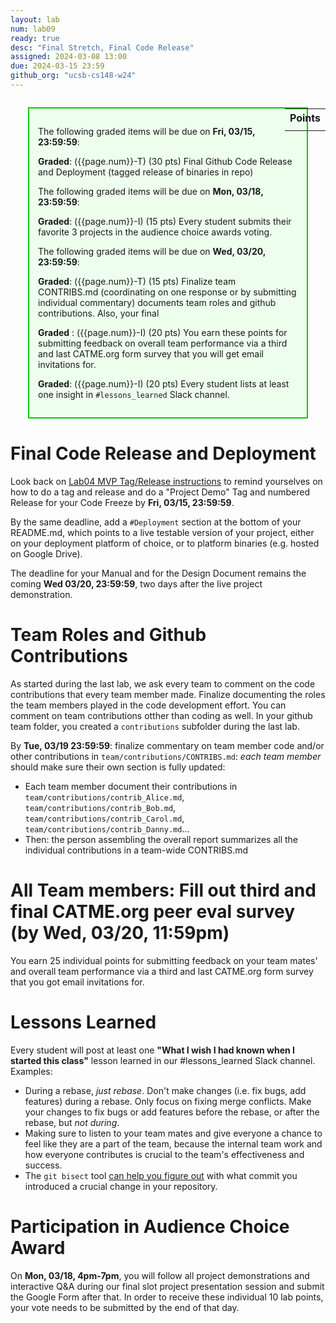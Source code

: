 ```yaml
---
layout: lab
num: lab09
ready: true
desc: "Final Stretch, Final Code Release"
assigned: 2024-03-08 13:00
due: 2024-03-15 23:59
github_org: "ucsb-cs148-w24"
---
```


<style>
div.grade { margin: 2em; padding: 1em; border: 2px solid #0c0; background-color: #efe; }   
</style>

<div style="float:right; width: auto;">

<table style="margin-top:1em;">
<tr>
   <th>Points</th>
</tr>
<tr>
   <td class="pointCount"></td>
</tr>
</table>

</div>

<div class="grade" markdown="1">

The following graded items will be due on **Fri, 03/15, 23:59:59**: 

**Graded**: ({{page.num}}-T) (30 pts) Final Github Code Release and Deployment (tagged release of binaries in repo) 

The following graded items will be due on **Mon, 03/18, 23:59:59**: 

**Graded**: ({{page.num}}-I) (15 pts) Every student submits their favorite 3 projects in the audience choice awards voting. 

The following graded items will be due on **Wed, 03/20, 23:59:59**: 

**Graded**: ({{page.num}}-T) (15 pts) Finalize team CONTRIBS.md (coordinating on one response or by submitting individual commentary) documents team roles and github contributions. Also, your final 

**Graded** : ({{page.num}}-I) (20 pts) You earn these points for submitting feedback on overall team performance via a third and last CATME.org form survey that you will get email invitations for.

**Graded**: ({{page.num}}-I) (20 pts) Every student lists at least one insight in `#lessons_learned` Slack channel.

</div>



# Final Code Release and Deployment

Look back on [Lab04 MVP Tag/Release instructions](https://ucsb-cs148.github.io/w23/lab/lab04/) to remind yourselves on how to do a tag and release and do a "Project Demo" Tag and numbered Release for your Code Freeze by **Fri, 03/15, 23:59:59**.

By the same deadline, add a `#Deployment` section at the bottom of your README.md, which points to a live testable version of your project, either on your deployment platform of choice, or to platform binaries (e.g. hosted on Google Drive). 

The deadline for your Manual and for the Design Document remains the coming **Wed 03/20, 23:59:59**, two days after the live project demonstration.

# Team Roles and Github Contributions

As started during the last lab, we ask every team to comment on the code contributions that every team member made. Finalize documenting the roles the team members played in the code development effort. You can comment on team contributions otther than coding as well. In your github team folder, you created a `contributions` subfolder during the last lab. 

By **Tue, 03/19 23:59:59**: finalize commentary on team member code and/or other contributions in `team/contributions/CONTRIBS.md`: 
*each team member* should make sure their own section is fully updated:     
  - Each team member document their contributions in `team/contributions/contrib_Alice.md`, `team/contributions/contrib_Bob.md`, `team/contributions/contrib_Carol.md`, `team/contributions/contrib_Danny.md`...
  - Then: the person assembling the overall report summarizes all the individual contributions in a team-wide CONTRIBS.md


# All Team members: Fill out third and final CATME.org peer eval survey (by **Wed, 03/20, 11:59pm**)

You earn 25 individual points for submitting feedback on your team mates' and overall team performance via a third and last CATME.org form survey that you got email invitations for. 


# Lessons Learned 

Every student will post at least one **"What I wish I had known when I started this class"** lesson learned in our #lessons_learned Slack channel. 
Examples: 
* During a rebase, *just rebase*.  Don't make changes (i.e. fix bugs, add features) during a rebase. Only focus on fixing merge conflicts. Make your changes to fix bugs or add features before the rebase, or after the rebase, but *not during*.
* Making sure to listen to your team mates and give everyone a chance to feel like they are a part of the team, because the internal team work and how everyone contributes is crucial to the team's effectiveness and success. 
* The `git bisect` tool [can help you figure out](https://git-scm.com/docs/git-bisect) with what commit you introduced a crucial change in your repository. 


# Participation in Audience Choice Award

On **Mon, 03/18, 4pm-7pm**, you will follow all project demonstrations and interactive Q&A during our final slot project presentation session and submit the Google Form after that.  In order to receive these individual 10 lab points, your vote needs to be submitted by the end of that day.  